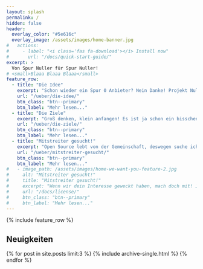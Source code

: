 ```yaml
---
layout: splash
permalink: /
hidden: false
header:
  overlay_color: "#5e616c"
  overlay_image: /assets/images/home-banner.jpg
#   actions:
#     - label: "<i class='fas fa-download'></i> Install now"
#       url: "/docs/quick-start-guide/"
excerpt: >
  Von Spur Nuller für Spur Nuller!
# <small>Blaaa Blaaa Blaaa</small>
feature_row:
  - title: "Die Idee"
    excerpt: "Schon wieder ein Spur 0 Anbieter? Nein Danke! Projekt Null verfolgt keine kommerziellen Absichten, denn Anbieter gibt es mehr als genug. Besser wäre doch, man hilft sich einfach untereinander."
    url: "/ueber/die-idee/"
    btn_class: "btn--primary"
    btn_label: "Mehr lesen..."
  - title: "Die Ziele"
    excerpt: "Groß denken, klein anfangen! Es ist ja schon ein bisschen was da und kann erheblich mehr werden. Gleise, Module, Gebäude, Modelle, Zubehör... der Zukunft sind jedenfalls keine Grenzen gesetzt."
    url: "/ueber/die-ziele/"
    btn_class: "btn--primary"
    btn_label: "Mehr lesen..."
  - title: "Mitstreiter gesucht!"
    excerpt: "Open Source lebt von der Gemeinschaft, deswegen suche ich Mitstreiter. Die Teilnahme ist jedoch nicht verpflichtend. Die Konstruktionsdaten stehen weiterhin allen Interessierten frei zur Verfügung."
    url: "/ueber/mitstreiter-gesucht/"
    btn_class: "btn--primary"
    btn_label: "Mehr lesen..."      
#   - image_path: /assets/images/home-we-want-you-feature-2.jpg
#     alt: "Mitstreiter gesucht!"
#     title: "Mitstreiter gesucht!"
#     excerpt: "Wenn wir dein Interesse geweckt haben, mach doch mit! Jeder Beitrag ist wertvoll und stärkt die breite Akzeptanz von diesem Projekt."
#     url: "/docs/license/"
#     btn_class: "btn--primary"
#     btn_label: "Mehr lesen..."  
---
```

{% include feature_row %}

<h2>Neuigkeiten</h2>
{% for post in site.posts limit:3 %}
  {% include archive-single.html %}
{% endfor %}